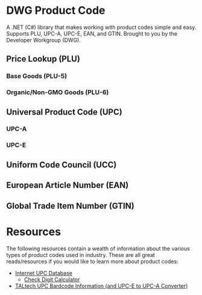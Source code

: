 # DWG Product Code

A .NET (C#) library that makes working with product codes simple and easy. Supports PLU, UPC-A, UPC-E, EAN, and GTIN. Brought to you by the Developer Workgroup (DWG).

## Price Lookup (PLU)

### Base Goods (PLU-5)

### Organic/Non-GMO Goods (PLU-6)

## Universal Product Code (UPC)

### UPC-A

### UPC-E

## Uniform Code Council (UCC)

## European Article Number (EAN)

## Global Trade Item Number (GTIN)

# Resources

The following resources contain a wealth of information about the various types of product codes used in industry. These are all great reads/resources if you would like to learn more about product codes:

* [Internet UPC Database](https://upcdatabase.com/)
  * [Check Digit Calculator](https://upcdatabase.com/checkdigit.asp)
* [TALtech UPC Bardcode Information (and UPC-E to UPC-A Converter)](https://www.taltech.com/barcodesoftware/symbologies/upc)
